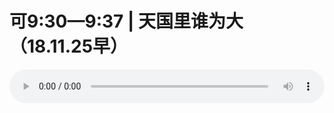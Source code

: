# 可9:30—9:37 | 天国里谁为大（18.11.25早）

<audio style="width: 100%;" preload="false" controls controlslist="nodownload"><source src="//cdn.wechat.edu.pl/audio/mp3/old/27107.mp3" type="audio/mpeg">Your browser does not support the audio element.</audio>


